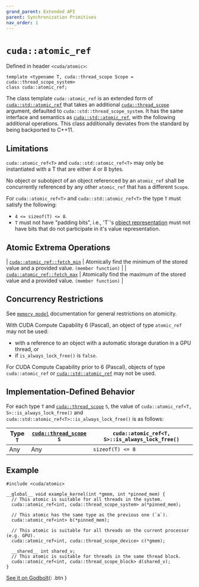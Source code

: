 ```yaml
---
grand_parent: Extended API
parent: Synchronization Primitives
nav_order: 1
---
```


# `cuda::atomic_ref`

Defined in header `<cuda/atomic>`:

```cuda
template <typename T, cuda::thread_scope Scope = cuda::thread_scope_system>
class cuda::atomic_ref;
```

The class template `cuda::atomic_ref` is an extended form of [`cuda::std::atomic_ref`]
  that takes an additional [`cuda::thread_scope`] argument, defaulted to
  `cuda::std::thread_scope_system`.
It has the same interface and semantics as [`cuda::std::atomic_ref`], with the
  following additional operations.
This class additionally deviates from the standard by being backported to C++11.

## Limitations

`cuda::atomic_ref<T>` and `cuda::std::atomic_ref<T>` may only be instantiated with a T that are either 4 or 8 bytes.

No object or subobject of an object referenced by an `atomic_­ref` shall be concurrently referenced by any other `atomic_­ref` that has a different `Scope`.

For `cuda::atomic_ref<T>` and `cuda::std::atomic_ref<T>` the type `T` must satisfy the following:
- `4 <= sizeof(T) <= 8`.
- `T` must not have "padding bits", i.e., 'T`'s [object representation](https://en.cppreference.com/w/cpp/language/object#Object_representation_and_value_representation) must not have bits that do not participate in it's value representation.

## Atomic Extrema Operations

| [`cuda::atomic_ref::fetch_min`] | Atomically find the minimum of the stored value and a provided value. `(member function)` |
| [`cuda::atomic_ref::fetch_max`] | Atomically find the maximum of the stored value and a provided value. `(member function)` |

## Concurrency Restrictions

See [`memory model`] documentation for general restrictions on atomicity.

With CUDA Compute Capability 6 (Pascal), an object of type `atomic_ref` may not be
  used:
- with a reference to an object with a automatic storage duration in a GPU thread, or
- if `is_always_lock_free()` is `false`.

For CUDA Compute Capability prior to 6 (Pascal), objects of type
  `cuda::atomic_ref` or [`cuda::std::atomic_ref`] may not be used.

## Implementation-Defined Behavior

For each type `T` and [`cuda::thread_scope`] `S`, the value of
  `cuda::atomic_ref<T, S>::is_always_lock_free()` and
  `cuda::std::atomic_ref<T>::is_always_lock_free()` is as follows:

| Type `T` | [`cuda::thread_scope`] `S` | `cuda::atomic_ref<T, S>::is_always_lock_free()` |
|----------|----------------------------|---------------------------------------------|
| Any      | Any                        | `sizeof(T) <= 8`                            |

## Example

```cuda
#include <cuda/atomic>

__global__ void example_kernel(int *gmem, int *pinned_mem) {
  // This atomic is suitable for all threads in the system.
  cuda::atomic_ref<int, cuda::thread_scope_system> a(*pinned_mem);

  // This atomic has the same type as the previous one (`a`).
  cuda::atomic_ref<int> b(*pinned_mem);

  // This atomic is suitable for all threads on the current processor (e.g. GPU).
  cuda::atomic_ref<int, cuda::thread_scope_device> c(*gmem);

  __shared__ int shared_v;
  // This atomic is suitable for threads in the same thread block.
  cuda::atomic_ref<int, cuda::thread_scope_block> d(shared_v);
}
```

[See it on Godbolt](https://godbolt.org/z/fr4K7ErEh){: .btn }


[`cuda::thread_scope`]: ../thread_scopes.md
[`memory model`]: ../memory_model.md

[`cuda::atomic_thread_fence`]: ./atomic/atomic_thread_fence.md

[`cuda::atomic_ref::fetch_min`]: ./atomic/fetch_min.md
[`cuda::atomic_ref::fetch_max`]: ./atomic/fetch_max.md

[`cuda::std::atomic_ref`]: https://en.cppreference.com/w/cpp/atomic/atomic_ref

[atomics.types.int]: https://eel.is/c++draft/atomics.types.int
[atomics.types.pointer]: https://eel.is/c++draft/atomics.types.pointer

[`concurrentManagedAccess` property]: https://docs.nvidia.com/cuda/cuda-runtime-api/structcudaDeviceProp.html#structcudaDeviceProp_116f9619ccc85e93bc456b8c69c80e78b
[`hostNativeAtomicSupported` property]: https://docs.nvidia.com/cuda/cuda-runtime-api/structcudaDeviceProp.html#structcudaDeviceProp_1ef82fd7d1d0413c7d6f33287e5b6306f

